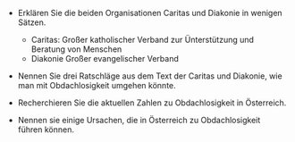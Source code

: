 - Erklären Sie die beiden Organisationen Caritas und Diakonie in wenigen Sätzen.
	- Caritas:
		Großer katholischer Verband zur Ünterstützung und Beratung von Menschen
	- Diakonie
		Großer evangelischer Verband 

- Nennen Sie drei Ratschläge aus dem Text der Caritas und Diakonie, wie man mit Obdachlosigkeit umgehen könnte.


- Recherchieren Sie die aktuellen Zahlen zu Obdachlosigkeit in Österreich.


- Nennen sie einige Ursachen, die in Österreich zu Obdachlosigkeit führen können.